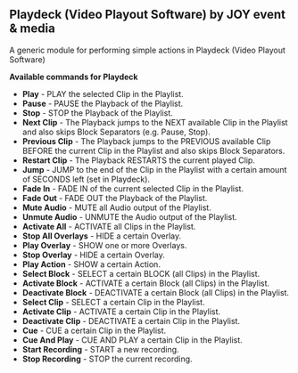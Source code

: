 ## Playdeck (Video Playout Software) by JOY event & media

A generic module for performing simple actions in Playdeck (Video Playout Software)

**Available commands for Playdeck**
* **Play** - PLAY the selected Clip in the Playlist.
* **Pause** - PAUSE the Playback of the Playlist.
* **Stop** - STOP the Playback of the Playlist.
* **Next Clip** - The Playback jumps to the NEXT available Clip in the Playlist and also skips Block Separators (e.g. Pause, Stop).
* **Previous Clip** - The Playback jumps to the PREVIOUS available Clip BEFORE the current Clip in the Playlist and also skips Block Separators.
* **Restart Clip** - The Playback RESTARTS the current played Clip.
* **Jump** - JUMP to the end of the Clip in the Playlist with a certain amount of SECONDS left (set in Playdeck).
* **Fade In** - FADE IN of the current selected Clip in the Playlist.
* **Fade Out** - FADE OUT the Playback of the Playlist.
* **Mute Audio** - MUTE all Audio output of the Playlist.
* **Unmute Audio** - UNMUTE the Audio output of the Playlist.
* **Activate All** - ACTIVATE all Clips in the Playlist.
* **Stop All Overlays** - HIDE a certain Overlay.
* **Play Overlay** - SHOW one or more Overlays.
* **Stop Overlay** - HIDE a certain Overlay.
* **Play Action** - SHOW a certain Action.
* **Select Block** - SELECT a certain BLOCK (all Clips) in the Playlist.
* **Activate Block** - ACTIVATE a certain Block (all Clips) in the Playlist.
* **Deactivate Block** - DEACTIVATE a certain Block (all Clips) in the Playlist.
* **Select Clip** - SELECT a certain Clip in the Playlist.
* **Activate Clip** - ACTIVATE a certain Clip in the Playlist.
* **Deactivate Clip** - DEACTIVATE a certain Clip in the Playlist.
* **Cue** - CUE a certain Clip in the Playlist.
* **Cue And Play** - CUE AND PLAY a certain Clip in the Playlist.
* **Start Recording** - START a new recording.
* **Stop Recording** - STOP the current recording.
